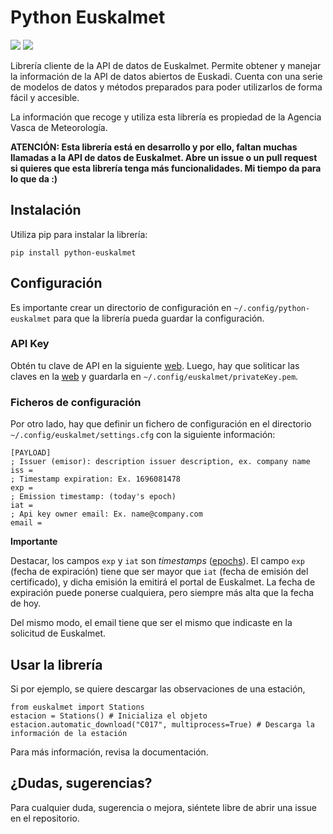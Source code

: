 # Python Euskalmet

![](https://img.shields.io/pypi/v/python-euskalmet) ![](https://img.shields.io/pypi/dm/python-euskalmet)

Librería cliente de la API de datos de Euskalmet. Permite obtener y manejar la información de la API de datos abiertos
de Euskadi. Cuenta con una serie de modelos de datos y métodos preparados para poder utilizarlos de forma fácil y
accesible.

La información que recoge y utiliza esta librería es propiedad de la Agencia Vasca de Meteorología.

**ATENCIÓN: Esta librería está en desarrollo y por ello, faltan muchas llamadas a la API de datos de Euskalmet. Abre un
issue o un pull request si quieres que esta librería tenga más funcionalidades. Mi tiempo da para lo que da :)**

## Instalación

Utiliza pip para instalar la librería:

```pip install python-euskalmet```

## Configuración

Es importante crear un directorio de configuración en ``~/.config/python-euskalmet`` para que la librería pueda
guardar la configuración.

### API Key

Obtén tu clave de API en la siguiente [web](https://api.euskadi.eus/met01uiApiKeyUsersWar/index.jsp#/). Luego, hay que soliticar las claves en la [web](https://www.opendata.euskadi.eus/api-euskalmet/-/how-to-use-meteo-rest-services/) y guardarla
en ``~/.config/euskalmet/privateKey.pem``.

### Ficheros de configuración

Por otro lado, hay que definir un fichero de configuración en el directorio ``~/.config/euskalmet/settings.cfg`` con
la siguiente información:

```
[PAYLOAD]
; Issuer (emisor): description issuer description, ex. company name
iss =
; Timestamp expiration: Ex. 1696081478
exp =
; Emission timestamp: (today's epoch)
iat =
; Api key owner email: Ex. name@company.com
email =
```

**Importante**

Destacar, los campos `exp` y `iat` son *timestamps* ([epochs](https://espanol.epochconverter.com/)). El campo
`exp`  (fecha de expiración) tiene que ser mayor que `iat` (fecha de emisión del certificado), y dicha emisión la emitirá
el portal de Euskalmet. La fecha de expiración puede ponerse cualquiera, pero siempre más alta que la fecha de hoy.

Del mismo modo, el email tiene que ser el mismo que indicaste en la solicitud de Euskalmet.

## Usar la librería

Si por ejemplo, se quiere descargar las observaciones de una estación,

```
from euskalmet import Stations
estacion = Stations() # Inicializa el objeto
estacion.automatic_download("C017", multiprocess=True) # Descarga la información de la estación
```

Para más información, revisa la documentación.

## ¿Dudas, sugerencias?

Para cualquier duda, sugerencia o mejora, siéntete libre de abrir una issue en el repositorio.
